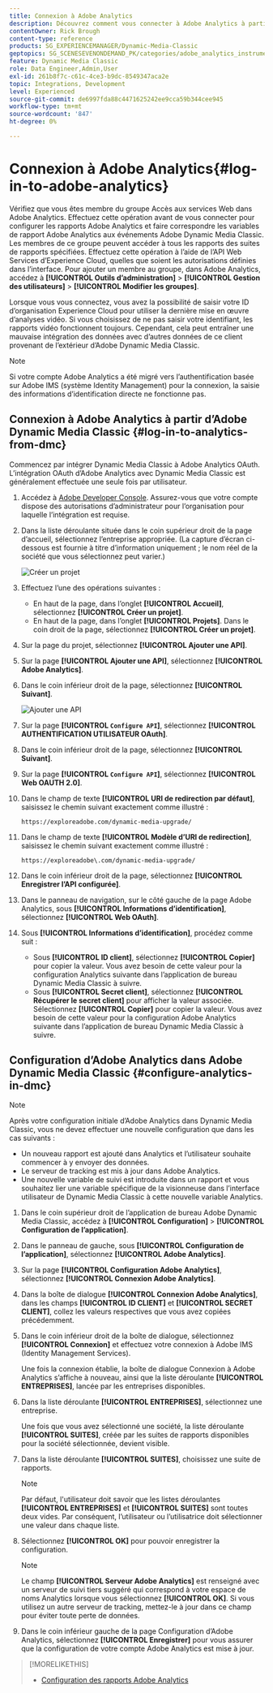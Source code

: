 ```yaml
---
title: Connexion à Adobe Analytics
description: Découvrez comment vous connecter à Adobe Analytics à partir d’Adobe Dynamic Media Classic.
contentOwner: Rick Brough
content-type: reference
products: SG_EXPERIENCEMANAGER/Dynamic-Media-Classic
geptopics: SG_SCENESEVENONDEMAND_PK/categories/adobe_analytics_instrumentation_kit
feature: Dynamic Media Classic
role: Data Engineer,Admin,User
exl-id: 261b8f7c-c61c-4ce3-b9dc-8549347aca2e
topic: Integrations, Development
level: Experienced
source-git-commit: de6997fda88c4471625242ee9cca59b344cee945
workflow-type: tm+mt
source-wordcount: '847'
ht-degree: 0%

---
```


# Connexion à Adobe Analytics{#log-in-to-adobe-analytics}

Vérifiez que vous êtes membre du groupe Accès aux services Web dans Adobe Analytics. Effectuez cette opération avant de vous connecter pour configurer les rapports Adobe Analytics et faire correspondre les variables de rapport Adobe Analytics aux événements Adobe Dynamic Media Classic. Les membres de ce groupe peuvent accéder à tous les rapports des suites de rapports spécifiées. Effectuez cette opération à l’aide de l’API Web Services d’Experience Cloud, quelles que soient les autorisations définies dans l’interface. Pour ajouter un membre au groupe, dans Adobe Analytics, accédez à **[!UICONTROL Outils d’administration]** > **[!UICONTROL Gestion des utilisateurs]** > **[!UICONTROL Modifier les groupes]**.

Lorsque vous vous connectez, vous avez la possibilité de saisir votre ID d’organisation Experience Cloud pour utiliser la dernière mise en œuvre d’analyses vidéo. Si vous choisissez de ne pas saisir votre identifiant, les rapports vidéo fonctionnent toujours. Cependant, cela peut entraîner une mauvaise intégration des données avec d’autres données de ce client provenant de l’extérieur d’Adobe Dynamic Media Classic.

>[!NOTE]
>
>Si votre compte Adobe Analytics a été migré vers l’authentification basée sur Adobe IMS (système Identity Management) pour la connexion, la saisie des informations d’identification directe ne fonctionne pas.

## Connexion à Adobe Analytics à partir d’Adobe Dynamic Media Classic {#log-in-to-analytics-from-dmc}

Commencez par intégrer Dynamic Media Classic à Adobe Analytics OAuth. L’intégration OAuth d’Adobe Analytics avec Dynamic Media Classic est généralement effectuée une seule fois par utilisateur.

1. Accédez à [Adobe Developer Console](https://developer.adobe.com/console). Assurez-vous que votre compte dispose des autorisations d’administrateur pour l’organisation pour laquelle l’intégration est requise.
1. Dans la liste déroulante située dans le coin supérieur droit de la page d’accueil, sélectionnez l’entreprise appropriée. (La capture d’écran ci-dessous est fournie à titre d’information uniquement ; le nom réel de la société que vous sélectionnez peut varier.)

   ![Créer un projet](assets/analytics-oauth1.png)

1. Effectuez l’une des opérations suivantes :

   * En haut de la page, dans l’onglet **[!UICONTROL Accueil]**, sélectionnez **[!UICONTROL Créer un projet]**.
   * En haut de la page, dans l’onglet **[!UICONTROL Projets]**. Dans le coin droit de la page, sélectionnez **[!UICONTROL Créer un projet]**.

1. Sur la page du projet, sélectionnez **[!UICONTROL Ajouter une API]**.
1. Sur la page **[!UICONTROL Ajouter une API]**, sélectionnez **[!UICONTROL Adobe Analytics]**.
1. Dans le coin inférieur droit de la page, sélectionnez **[!UICONTROL Suivant]**.

   ![Ajouter une API](assets/analytics-oauth2.png)

1. Sur la page **[!UICONTROL `Configure API`]**, sélectionnez **[!UICONTROL AUTHENTIFICATION UTILISATEUR OAuth]**.
1. Dans le coin inférieur droit de la page, sélectionnez **[!UICONTROL Suivant]**.
1. Sur la page **[!UICONTROL `Configure API`]**, sélectionnez **[!UICONTROL Web OAUTH 2.0]**.
1. Dans le champ de texte **[!UICONTROL URI de redirection par défaut]**, saisissez le chemin suivant exactement comme illustré :

   `https://exploreadobe.com/dynamic-media-upgrade/`

1. Dans le champ de texte **[!UICONTROL Modèle d’URI de redirection]**, saisissez le chemin suivant exactement comme illustré :

   `https://exploreadobe\.com/dynamic-media-upgrade/`

1. Dans le coin inférieur droit de la page, sélectionnez **[!UICONTROL Enregistrer l’API configurée]**.
1. Dans le panneau de navigation, sur le côté gauche de la page Adobe Analytics, sous **[!UICONTROL Informations d’identification]**, sélectionnez **[!UICONTROL Web OAuth]**.
1. Sous **[!UICONTROL Informations d’identification]**, procédez comme suit :
   * Sous **[!UICONTROL ID client]**, sélectionnez **[!UICONTROL Copier]** pour copier la valeur. Vous avez besoin de cette valeur pour la configuration Analytics suivante dans l’application de bureau Dynamic Media Classic à suivre.
   * Sous **[!UICONTROL Secret client]**, sélectionnez **[!UICONTROL Récupérer le secret client]** pour afficher la valeur associée. Sélectionnez **[!UICONTROL Copier]** pour copier la valeur. Vous avez besoin de cette valeur pour la configuration Adobe Analytics suivante dans l’application de bureau Dynamic Media Classic à suivre.

## Configuration d’Adobe Analytics dans Adobe Dynamic Media Classic {#configure-analytics-in-dmc}

>[!NOTE]
>
>Après votre configuration initiale d’Adobe Analytics dans Dynamic Media Classic, vous ne devez effectuer une nouvelle configuration que dans les cas suivants :
>
>* Un nouveau rapport est ajouté dans Analytics et l’utilisateur souhaite commencer à y envoyer des données.
>* Le serveur de tracking est mis à jour dans Adobe Analytics.
>* Une nouvelle variable de suivi est introduite dans un rapport et vous souhaitez lier une variable spécifique de la visionneuse dans l’interface utilisateur de Dynamic Media Classic à cette nouvelle variable Analytics.
>

1. Dans le coin supérieur droit de l’application de bureau Adobe Dynamic Media Classic, accédez à **[!UICONTROL Configuration]** > **[!UICONTROL Configuration de l’application]**.
1. Dans le panneau de gauche, sous **[!UICONTROL Configuration de l’application]**, sélectionnez **[!UICONTROL Adobe Analytics]**.
1. Sur la page **[!UICONTROL Configuration Adobe Analytics]**, sélectionnez **[!UICONTROL Connexion Adobe Analytics]**.
1. Dans la boîte de dialogue **[!UICONTROL Connexion Adobe Analytics]**, dans les champs **[!UICONTROL ID CLIENT]** et **[!UICONTROL SECRET CLIENT]**, collez les valeurs respectives que vous avez copiées précédemment.
1. Dans le coin inférieur droit de la boîte de dialogue, sélectionnez **[!UICONTROL Connexion]** et effectuez votre connexion à Adobe IMS (Identity Management Services).

   Une fois la connexion établie, la boîte de dialogue Connexion à Adobe Analytics s’affiche à nouveau, ainsi que la liste déroulante **[!UICONTROL ENTREPRISES]**, lancée par les entreprises disponibles.

1. Dans la liste déroulante **[!UICONTROL ENTREPRISES]**, sélectionnez une entreprise.

   Une fois que vous avez sélectionné une société, la liste déroulante **[!UICONTROL SUITES]**, créée par les suites de rapports disponibles pour la société sélectionnée, devient visible.

1. Dans la liste déroulante **[!UICONTROL SUITES]**, choisissez une suite de rapports.

   >[!NOTE]
   >
   >Par défaut, l&#39;utilisateur doit savoir que les listes déroulantes **[!UICONTROL ENTREPRISES]** et **[!UICONTROL SUITES]** sont toutes deux vides. Par conséquent, l’utilisateur ou l’utilisatrice doit sélectionner une valeur dans chaque liste.

1. Sélectionnez **[!UICONTROL OK]** pour pouvoir enregistrer la configuration.

   >[!NOTE]
   >
   >Le champ **[!UICONTROL Serveur Adobe Analytics]** est renseigné avec un serveur de suivi tiers suggéré qui correspond à votre espace de noms Analytics lorsque vous sélectionnez **[!UICONTROL OK]**. Si vous utilisez un autre serveur de tracking, mettez-le à jour dans ce champ pour éviter toute perte de données.

1. Dans le coin inférieur gauche de la page Configuration d’Adobe Analytics, sélectionnez **[!UICONTROL Enregistrer]** pour vous assurer que la configuration de votre compte Adobe Analytics est mise à jour.

>[!MORELIKETHIS]
>
>* [Configuration des rapports Adobe Analytics](configuring-analytics-reports.md#configuring_adobe_analytics_reports)
